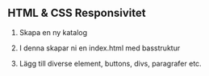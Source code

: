 ## HTML & CSS Responsivitet

1. Skapa en ny katalog

1. I denna skapar ni en index.html med basstruktur

1. Lägg till diverse element, buttons, divs, paragrafer etc.
